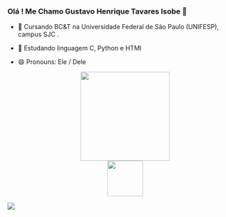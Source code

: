 ### Olá ! Me Chamo Gustavo Henrique Tavares Isobe 👋


- 🔭 Cursando BC&T na Universidade Federal de São Paulo (UNIFESP), campus SJC .
- 🌱 Estudando linguagem C, Python e HTMl
- 😄 Pronouns: Ele / Dele 

  <div align="center">
  <a href="https://github.com/tavaresisobe">
  
  <img height="200em" src="https://github-readme-stats.vercel.app/api/top-langs/?username=tavaresisobe&layout=compact&langs_count=7&theme=dracula"/> 
  
    <br>
  
    <img height="80em" align="center" src="https://cdn.jsdelivr.net/gh/devicons/devicon/icons/c/c-original.svg" />
<div> 
  
  <a href="https://instagram.com/t.vares" target="_blank"><img src="https://img.shields.io/badge/-Instagram-%23E4405F?style=for-the-badge&logo=instagram&logoColor=white" target="_blank"></a> 
 
</div>
